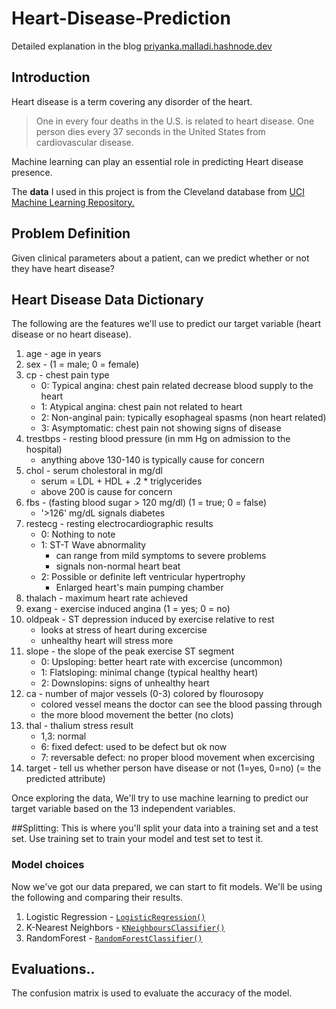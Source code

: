 # Heart-Disease-Prediction

Detailed explanation in the blog [priyanka.malladi.hashnode.dev](https://priyankamalladi.hashnode.dev/predicting-heart-disease-using-machine-learning-models-ck8459rcp04qlzns1esgi1k7r)

## Introduction

Heart disease is a term covering any disorder of the heart.
> One in every four deaths in the U.S. is related to heart disease. One person dies every 37 seconds in the United States from cardiovascular disease.

Machine learning can play an essential role in predicting Heart disease presence.

The **data** I used in this project is from the Cleveland database from  [UCI Machine Learning Repository. ](https://archive.ics.uci.edu/ml/datasets/Heart+Disease) 

## Problem Definition
Given clinical parameters about a patient, can we predict whether or not they have heart disease?

## Heart Disease Data Dictionary

The following are the features we'll use to predict our target variable (heart disease or no heart disease).

1. age - age in years 
2. sex - (1 = male; 0 = female) 
3. cp - chest pain type 
    * 0: Typical angina: chest pain related decrease blood supply to the heart
    * 1: Atypical angina: chest pain not related to heart
    * 2: Non-anginal pain: typically esophageal spasms (non heart related)
    * 3: Asymptomatic: chest pain not showing signs of disease
4. trestbps - resting blood pressure (in mm Hg on admission to the hospital)
    * anything above 130-140 is typically cause for concern
5. chol - serum cholestoral in mg/dl 
    * serum = LDL + HDL + .2 * triglycerides
    * above 200 is cause for concern
6. fbs - (fasting blood sugar > 120 mg/dl) (1 = true; 0 = false) 
    * '>126' mg/dL signals diabetes
7. restecg - resting electrocardiographic results
    * 0: Nothing to note
    * 1: ST-T Wave abnormality
        - can range from mild symptoms to severe problems
        - signals non-normal heart beat
    * 2: Possible or definite left ventricular hypertrophy
        - Enlarged heart's main pumping chamber
8. thalach - maximum heart rate achieved 
9. exang - exercise induced angina (1 = yes; 0 = no) 
10. oldpeak - ST depression induced by exercise relative to rest 
    * looks at stress of heart during excercise
    * unhealthy heart will stress more
11. slope - the slope of the peak exercise ST segment
    * 0: Upsloping: better heart rate with excercise (uncommon)
    * 1: Flatsloping: minimal change (typical healthy heart)
    * 2: Downslopins: signs of unhealthy heart
12. ca - number of major vessels (0-3) colored by flourosopy 
    * colored vessel means the doctor can see the blood passing through
    * the more blood movement the better (no clots)
13. thal - thalium stress result
    * 1,3: normal
    * 6: fixed defect: used to be defect but ok now
    * 7: reversable defect: no proper blood movement when excercising 
14. target - tell us whether person have disease or not (1=yes, 0=no) (= the predicted attribute)

Once exploring the data, We'll try to use machine learning to predict our target variable based on the 13 independent variables.

##Splitting:
This is where you'll split your data into a training set and a test set.
Use  training set to train your model and test set to test it.

### Model choices

Now we've got our data prepared, we can start to fit models. We'll be using the following and comparing their results.

1. Logistic Regression - [`LogisticRegression()`](https://scikit-learn.org/stable/modules/generated/sklearn.linear_model.LogisticRegression.html)
2. K-Nearest Neighbors - [`KNeighboursClassifier()`](https://scikit-learn.org/stable/modules/generated/sklearn.neighbors.KNeighborsClassifier.html)
3. RandomForest - [`RandomForestClassifier()`](https://scikit-learn.org/stable/modules/generated/sklearn.ensemble.RandomForestClassifier.html)

## Evaluations..
The confusion matrix is used to evaluate the accuracy of the model.


